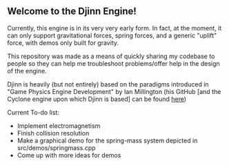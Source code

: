 ## Welcome to the Djinn Engine!
Currently, this engine is in its very very early form.  In fact, at the moment, it can only support gravitational forces, spring forces, 
and a generic "uplift" force, with demos only built for gravity.

This repository was made as a means of quickly sharing my codebase to people so they can help me troubleshoot problems/offer help in the design of the engine.

Djinn is heavily (but not entirely) based on the paradigms introduced in "Game Physics Engine Development" by Ian Millington (his GitHub [and the Cyclone engine upon which Djinn is based] can be found [here](https://github.com/idmillington))

Current To-do list:
- Implement electromagnetism
- Finish collision resolution
- Make a graphical demo for the spring-mass system depicted in src/demos/springmass.cpp
- Come up with more ideas for demos
